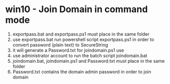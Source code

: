 # win10 - Join Domain in command mode
1. exportpass.bat and exportpass.ps1 must place in the same folder
2. use exportpass.bat run powershell script exportpass.ps1 in order to convert password (plain text) to SecureString 
3. it will generate a Password.txt for joindomain.ps1 use
4. use administrator account to run the batch script joindomain.bat
5. joindomain.bat, joindomain.ps1 and Password.txt must place in the same folder
6. Password.txt contains the domain admin password in order to join domain 
